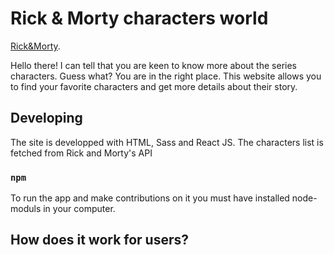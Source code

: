 # Rick & Morty characters world

[Rick&Morty](https://github.com/Adalab/modulo-3-evaluacion-final-VirginiaMSordo/blob/main/r&m%20readme.jpg?raw=true).

Hello there! I can tell that you are keen to know more about the series characters. Guess what? You are in the right place.
This website allows you to find your favorite characters and get more details about their story.

## Developing

The site is developped with HTML, Sass and React JS.
The characters list is fetched from Rick and Morty's API [](https://rickandmortyapi.com/documentation/#get-all-characters)

### `npm `

To run the app and make contributions on it you must have installed node-moduls in your computer.

## How does it work for users?
